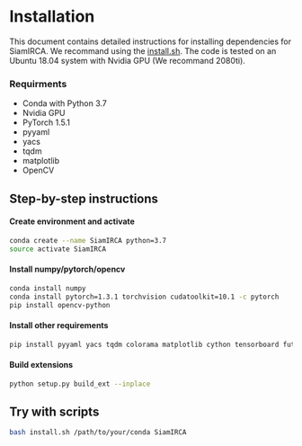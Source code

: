# Installation

This document contains detailed instructions for installing dependencies for SiamIRCA. We recommand using the [install.sh](install.sh). The code is tested on an Ubuntu 18.04 system with Nvidia GPU (We recommand 2080ti).

### Requirments
* Conda with Python 3.7
* Nvidia GPU
* PyTorch 1.5.1
* pyyaml
* yacs
* tqdm
* matplotlib
* OpenCV

## Step-by-step instructions

#### Create environment and activate
```bash
conda create --name SiamIRCA python=3.7
source activate SiamIRCA
```

#### Install numpy/pytorch/opencv
```bash
conda install numpy
conda install pytorch=1.3.1 torchvision cudatoolkit=10.1 -c pytorch
pip install opencv-python
```

#### Install other requirements
```bash
pip install pyyaml yacs tqdm colorama matplotlib cython tensorboard future mpi4py optuna
```

#### Build extensions
```bash
python setup.py build_ext --inplace
```


## Try with scripts
```bash
bash install.sh /path/to/your/conda SiamIRCA
```

